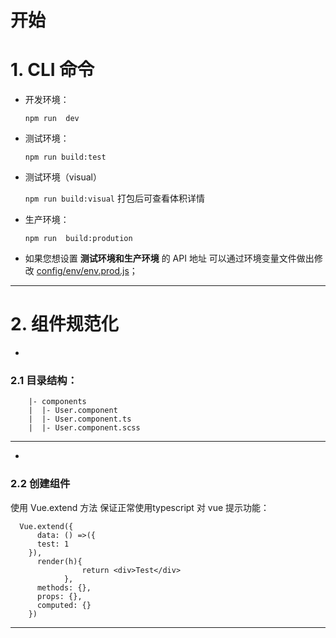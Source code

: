 # 开始
# 1. CLI 命令
-   开发环境：

	`npm run  dev`

-  测试环境：

	`npm run build:test`
-  测试环境（visual）

	`npm run build:visual` 打包后可查看体积详情
-  生产环境：

	`npm run  build:prodution`


-  如果您想设置  **测试环境和生产环境**    的 API 地址 可以通过环境变量文件做出修改  [config/env/env.prod.js][config/env/env.prod.js]；


------------



# 2.  组件规范化
- 
###    2.1 目录结构：

    	|- components
    	|  |- User.component
    	|  |- User.component.ts
    	|  |- User.component.scss
------------

- 
### 	2.2 创建组件
使用 Vue.extend 方法 保证正常使用typescript 对 vue 提示功能：


      Vue.extend({
    	  data: () =>({
          test: 1
        }),
    	  render(h){
					return <div>Test</div>
				}, 
    	  methods: {},
    	  props: {},
    	  computed: {}
    	})

------------




[config/env/env.prod.js]: https://github.com/123hyh/vue-ts-cli/blob/master/config/env/env.prod.js